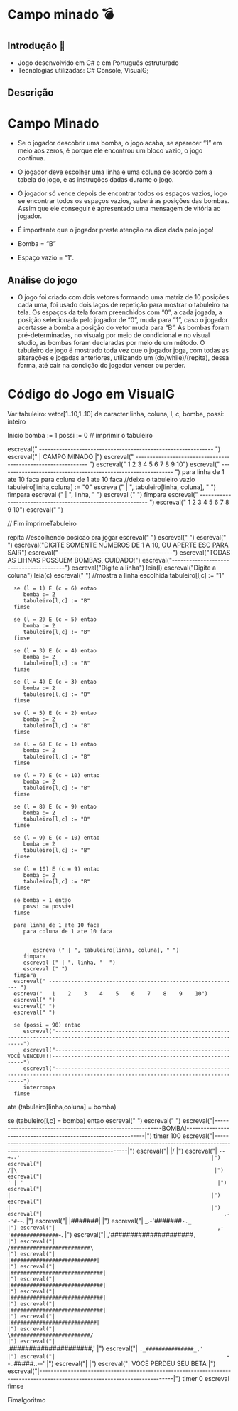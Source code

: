 # Campo minado 💣

## Introdução 👾
* Jogo desenvolvido em C# e em Português estruturado
* Tecnologias utilizadas: C# Console, VisualG;

## Descrição

# Campo Minado

* Se o jogador descobrir uma bomba, o jogo acaba, se aparecer “1” em meio aos
zeros, é porque ele encontrou um bloco vazio, o jogo continua. 

* O jogador deve escolher uma linha e uma coluna de acordo com a tabela do jogo, e as instruções
dadas durante o jogo. 

* O jogador só vence depois de encontrar todos os espaços
vazios, logo se encontrar todos os espaços vazios, saberá as posições das
bombas. Assim que ele conseguir é apresentado uma mensagem de vitória ao
jogador.

* É importante que o jogador preste atenção na dica dada pelo jogo!

* Bomba = “B”
* Espaço vazio = “1”.

## Análise do jogo
* O jogo foi criado com dois vetores formando uma matriz de 10 posições cada
uma, foi usado dois laços de repetição para mostrar o tabuleiro na tela. Os
espaços da tela foram preenchidos com “0”, a cada jogada, a posição
selecionada pelo jogador de “0”, muda para ”1”, caso o jogador acertasse a
bomba a posição do vetor muda para “B”. As bombas foram pré-determinadas,
no visualg por meio de condicional e no visual studio, as bombas foram
declaradas por meio de um método. O tabuleiro de jogo é mostrado toda vez que
o jogador joga, com todas as alterações e jogadas anteriores, utilizando um
(do/while)/(repita), dessa forma, até cair na condição do jogador vencer ou
perder.

# Código do Jogo em VisualG

Var
   tabuleiro: vetor[1..10,1..10] de caracter
   linha, coluna, l, c, bomba, possi: inteiro

Inicio
   bomba := 1
   possi := 0
   // imprimir o tabuleiro

   escreval(" ------------------------------------------------------------- ")
   escreval(" |                      CAMPO MINADO                         |")
   escreval(" ------------------------------------------------------------- ")
   escreval("    1     2     3     4     5     6     7     8     9     10")
   escreval(" ------------------------------------------------------------- ")
   para linha de 1 ate 10 faca
      para coluna de 1 ate 10 faca
         //deixa o tabuleiro vazio
         tabuleiro[linha,coluna] := "0"
         escreva (" | ", tabuleiro[linha, coluna], " ")
      fimpara
      escreval (" | ", linha, "  ")
      escreval (" ")
   fimpara
   escreval(" ------------------------------------------------------------ ")
   escreval("   1    2    3    4    5    6    7    8    9    10")
   escreval(" ")

   // Fim imprimeTabuleiro

   repita
      //escolhendo posicao pra jogar
      escreval(" ")
      escreval(" ")
      escreval(" ")
      escreval("DIGITE SOMENTE NÚMEROS DE 1 A 10, OU APERTE ESC PARA SAIR")
      escreval("----------------------------------------")
      escreval("TODAS AS LIHNAS POSSUEM BOMBAS, CUIDADO!")
      escreval("----------------------------------------")
      escreval("Digite a linha")
      leia(l)
      escreval("Digite a coluna")
      leia(c)
      escreval(" ")
      //mostra a linha escolhida
      tabuleiro[l,c] := "1"

      se (l = 1) E (c = 6) entao
         bomba := 2
         tabuleiro[l,c] := "B"
      fimse

      se (l = 2) E (c = 5) entao
         bomba := 2
         tabuleiro[l,c] := "B"
      fimse

      se (l = 3) E (c = 4) entao
         bomba := 2
         tabuleiro[l,c] := "B"
      fimse

      se (l = 4) E (c = 3) entao
         bomba := 2
         tabuleiro[l,c] := "B"
      fimse

      se (l = 5) E (c = 2) entao
         bomba := 2
         tabuleiro[l,c] := "B"
      fimse

      se (l = 6) E (c = 1) entao
         bomba := 2
         tabuleiro[l,c] := "B"
      fimse

      se (l = 7) E (c = 10) entao
         bomba := 2
         tabuleiro[l,c] := "B"
      fimse

      se (l = 8) E (c = 9) entao
         bomba := 2
         tabuleiro[l,c] := "B"
      fimse

      se (l = 9) E (c = 10) entao
         bomba := 2
         tabuleiro[l,c] := "B"
      fimse

      se (l = 10) E (c = 9) entao
         bomba := 2
         tabuleiro[l,c] := "B"
      fimse

      se bomba = 1 entao
         possi := possi+1
      fimse

      para linha de 1 ate 10 faca
         para coluna de 1 ate 10 faca


            escreva (" | ", tabuleiro[linha, coluna], " ")
         fimpara
         escreval (" | ", linha, "  ")
         escreval (" ")
      fimpara
      escreval(" ------------------------------------------------------------ ")
      escreva("   1    2    3    4    5    6    7    8    9    10")
      escreval(" ")
      escreval(" ")
      escreval(" ")

      se (possi = 90) entao
         escreval("----------------------------------------------------------------------------------------------------------------------------------")
         escreval("-------------------------------------------------------VOCÊ VENCEU!!!-------------------------------------------------------------")
         escreval("----------------------------------------------------------------------------------------------------------------------------------")
         interrompa
      fimse
   ate (tabuleiro[linha,coluna] = bomba)


   se (tabuleiro[l,c] = bomba) entao
      escreval(" ")
      escreval(" ")
      escreval("|-----------------------------------------------------------BOMBA!---------------------------------------------------------------|")
      timer 100
      escreval("|-----------------------------------------------------------------------------------------------------------------------------|")
      escreval("|                                                            \|/                                                              |")
      escreval("|                                                          `--+--'                                                            |")
      escreval("|                                                            /|\                                                              |")
      escreval("|                                                           ' | '                                                             |")
      escreval("|                                                             |                                                               |")
      escreval("|                                                             |                                                               |")
      escreval("|                                                         ,--'#`--.                                                           |")
      escreval("|                                                         |#######|                                                           |")
      escreval("|                                                      _.-'#######`-._                                                        |")
      escreval("|                                                   ,-'###############`-.                                                     |")
      escreval("|                                                 ,'#####################`,                                                   |")
      escreval("|                                                /#########################\                                                  |")
      escreval("|                                               |###########################|                                                 |")
      escreval("|                                              |#############################|                                                |")
      escreval("|                                              |#############################|                                                |")
      escreval("|                                              |#############################|                                                |")
      escreval("|                                              |#############################|                                                |")
      escreval("|                                               |###########################|                                                 |")
      escreval("|                                                \#########################/                                                  |")
      escreval("|                                                 `.#####################,'                                                   |")
      escreval("|                                                   `._###############_,'                                                     |")
      escreval("|                                                      `--..#####..--'                                                        |")
      escreval("|                                                                                                                             |")
      escreval("|                                                   VOCÊ PERDEU SEU BETA                                                      |")
      escreval("|-----------------------------------------------------------------------------------------------------------------------------|")
      timer 0
      escreval
   fimse



Fimalgoritmo
